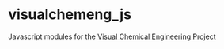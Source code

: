# visualchemeng_js
Javascript modules for the [Visual Chemical Engineering Project](www.visualchemeng.com)
